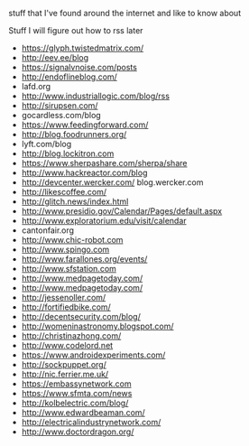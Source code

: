 stuff that I've found around the internet and like to know about

Stuff I will figure out how to rss later

* https://glyph.twistedmatrix.com/
* http://eev.ee/blog
* https://signalvnoise.com/posts
* http://endoflineblog.com/
* lafd.org
* http://www.industriallogic.com/blog/rss
* http://sirupsen.com/
* gocardless.com/blog
* https://www.feedingforward.com/
* http://blog.foodrunners.org/
* lyft.com/blog
* http://blog.lockitron.com
* https://www.sherpashare.com/sherpa/share
* http://www.hackreactor.com/blog
* http://devcenter.wercker.com/ blog.wercker.com
* http://likescoffee.com/
* http://glitch.news/index.html
* http://www.presidio.gov/Calendar/Pages/default.aspx
* http://www.exploratorium.edu/visit/calendar
* cantonfair.org
* http://www.chic-robot.com
* http://www.spingo.com
* http://www.farallones.org/events/
* http://www.sfstation.com
* http://www.medpagetoday.com/
* http://www.medpagetoday.com/
* http://jessenoller.com/
* http://fortifiedbike.com/
* http://decentsecurity.com/blog/
* http://womeninastronomy.blogspot.com/
* http://christinazhong.com/
* http://www.codelord.net
* https://www.androidexperiments.com/
* http://sockpuppet.org/
* http://nic.ferrier.me.uk/
* https://embassynetwork.com
* https://www.sfmta.com/news
* http://kolbelectric.com/blog/
* http://www.edwardbeaman.com/
* http://electricalindustrynetwork.com/
* http://www.doctordragon.org/
